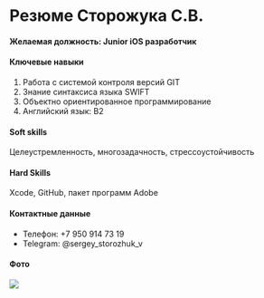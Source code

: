 # Резюме Сторожука С.В.

#### Желаемая должность: Junior iOS разработчик

#### Ключевые навыки

1. Работа с системой контроля версий GIT
2. Знание синтаксиса языка SWIFT
3. Объектно ориентированное программирование
4. Английский язык: В2

#### Soft skills

Целеустремленность, многозадачность, стрессоустойчивость

#### Hard Skills

Xcode, GitHub, пакет программ Adobe

#### Контактные данные

* Телефон: +7 950 914 73 19
* Telegram: @sergey_storozhuk_v

#### Фото
![](https://sun9-24.userapi.com/impg/rIFoBWoq8MnSTiCophDvRYYSN119I5jkL_5F7w/e2JBi_7bHPY.jpg?size=2560x1920&quality=96&sign=65e87f5319e2259346e1022fad7ec875&type=album)